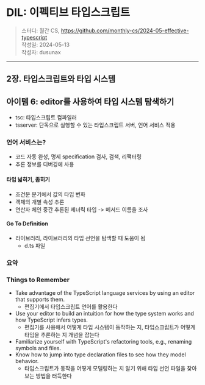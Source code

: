 # DIL: 이펙티브 타입스크립트

> 스터디: 월간 CS, https://github.com/monthly-cs/2024-05-effective-typescript  
> 작성일: 2024-05-13  
> 작성자: dusunax

---

## 2장. 타입스크립트와 타입 시스템

## 아이템 6: editor를 사용하여 타입 시스템 탐색하기

- tsc: 타입스크립트 컴파일러
- tsserver: 단독으로 실행할 수 있는 타입스크립트 서버, 언어 서비스 적용

### 언어 서비스는?

- 코드 자동 완성, 명세 specification 검사, 검색, 리팩터링
- 추론 정보를 디버깅에 사용

#### 타입 넓히기, 좁히기

- 조건문 분기에서 값의 타입 변화
- 객체의 개별 속성 추론
- 연산자 체인 중간 추론된 제너릭 타입 -> 메서드 이름을 조사

#### Go To Definition

- 라이브러리, 라이브러리의 타입 선언을 탐색할 때 도움이 됨
  - d.ts 파일

### 요약

### Things to Remember

- Take advantage of the TypeScript language services by using an editor that supports them.
  - 편집기에서 타입스크립트 언어를 활용한다
- Use your editor to build an intuition for how the type system works and how TypeScript infers types.
  - 편집기를 사용해서 어떻게 타입 시스템이 동작하는 지, 타입스크립트가 어떻게 타입을 추론하는 지 개념을 잡는다
- Familiarize yourself with TypeScript's refactoring tools, e.g., renaming symbols and files.
- Know how to jump into type declaration files to see how they model behavior.
  - 타입스크립트가 동작을 어떻게 모델링하는 지 알기 위해 타입 선언 파일을 찾아보는 방법을 터득한다
